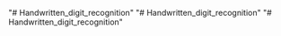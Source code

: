 "# Handwritten_digit_recognition" 
"# Handwritten_digit_recognition" 
"# Handwritten_digit_recognition" 
